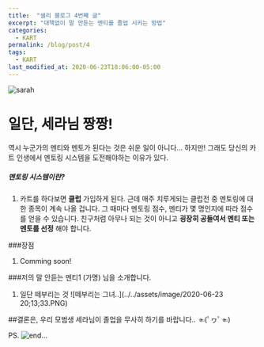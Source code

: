 ```yaml
---
title:  "샐리 블로그 4번째 글"
excerpt: "대책없이 말 안듣는 멘티를 졸업 시키는 방법"
categories:
  - KART
permalink: /blog/post/4
tags:
  - KART
last_modified_at: 2020-06-23T18:06:00-05:00
---
```


![sarah](https://mblogthumb-phinf.pstatic.net/MjAyMDA2MDNfMTk5/MDAxNTkxMTU4MjcwMDc2.MaAOWPUi9cOto9TbLmNXt8nJlDDf-ttcSk9qYF3p2pYg.q5bwiXQGJunyX2GarjYPMvwDEyKvSI7AvAIU11Sy44gg.PNG.shincaussam/KakaoTalk_20200603_131450599_05.png?type=w800)

# 일단, 세라님 짱짱!

역시 누군가의 멘티와 멘토가 된다는 것은 쉬운 일이 아니다...
하지만! 그래도 당신의 카트 인생에서 멘토링 시스템을 도전해야하는 이유가 있다.


##### 멘토링 시스템이란?
1. 카트를 하다보면 __클럽__ 가입하게 된다. 
근데 매주 치루게되는 클럽전 중 멘토링에 대한 종목이 계속 나올 겁니다.
그 때마다 멘토링 점수, 멘티가 몇 명인지에 따라 점수를 얻을 수 있습니다. 
친구처럼 아무나 되는 것이 아니고 __굉장히 공들여서 멘티 또는 멘토를 선정__ 해야 합니다.

###장점
1. Comming soon!

###저의 말 안듣는 멘티1 (가명) 님을 소개합니다. 
1. 일단 떼부리는 것
![떼부리는 그녀..](../../assets/image/2020-06-23 20;13;33.PNG)


##결론은, 우리 모범생 세라님이 졸업을 무사히 하기를 바랍니다.. ☜(ﾟヮﾟ☜)

PS.
![end...](
https://mblogthumb-phinf.pstatic.net/MjAyMDA2MDNfMjYg/MDAxNTkxMTU5MTEwODIx.bqno75ZUshK_j53dsIY71ycsPydZKegnRejQvYNRepcg.B5AExVGlbyQXqzgFJqarU2c4u8kGnJdBnVRAVPLhgSAg.PNG.shincaussam/SE-af542592-6d78-4263-a074-1ac3578d6c92.png?type=w800)